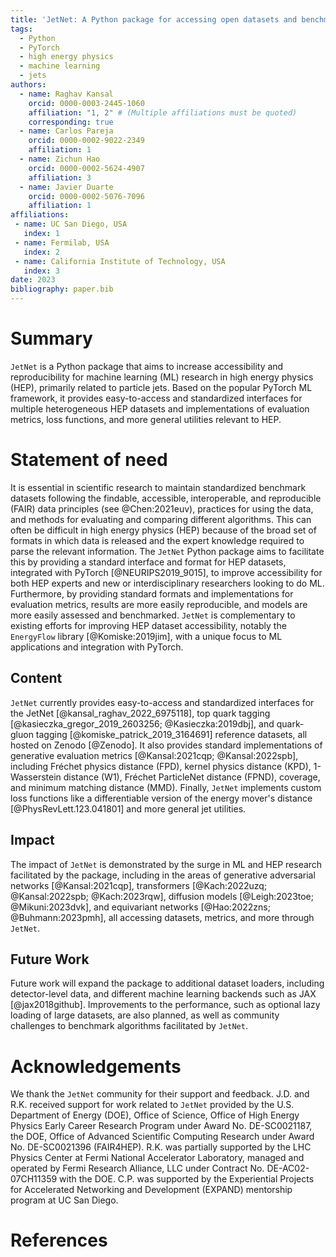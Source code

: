 ```yaml
---
title: 'JetNet: A Python package for accessing open datasets and benchmarking machine learning methods in high energy physics'
tags:
  - Python
  - PyTorch
  - high energy physics
  - machine learning
  - jets
authors:
  - name: Raghav Kansal
    orcid: 0000-0003-2445-1060
    affiliation: "1, 2" # (Multiple affiliations must be quoted)
    corresponding: true
  - name: Carlos Pareja
    orcid: 0000-0002-9022-2349
    affiliation: 1
  - name: Zichun Hao
    orcid: 0000-0002-5624-4907
    affiliation: 3
  - name: Javier Duarte
    orcid: 0000-0002-5076-7096
    affiliation: 1
affiliations:
 - name: UC San Diego, USA
   index: 1
 - name: Fermilab, USA
   index: 2
 - name: California Institute of Technology, USA
   index: 3
date: 2023
bibliography: paper.bib
---
```


# Summary

`JetNet` is a Python package that aims to increase accessibility and reproducibility for machine learning (ML) research in high energy physics (HEP), primarily related to particle jets. Based on the popular PyTorch ML framework, it provides easy-to-access and standardized interfaces for multiple heterogeneous HEP datasets and implementations of evaluation metrics, loss functions, and more general utilities relevant to HEP.


# Statement of need

It is essential in scientific research to maintain standardized benchmark datasets following the findable, accessible, interoperable, and reproducible (FAIR) data principles (see @Chen:2021euv), practices for using the data, and methods for evaluating and comparing different algorithms. This can often be difficult in high energy physics (HEP) because of the broad set of formats in which data is released and the expert knowledge required to parse the relevant information. The `JetNet` Python package aims to facilitate this by providing a standard interface and format for HEP datasets, integrated with PyTorch [@NEURIPS2019_9015], to improve accessibility for both HEP experts and new or interdisciplinary researchers looking to do ML. Furthermore, by providing standard formats and implementations for evaluation metrics, results are more easily reproducible, and models are more easily assessed and benchmarked. `JetNet` is complementary to existing efforts for improving HEP dataset accessibility, notably the `EnergyFlow` library [@Komiske:2019jim], with a unique focus to ML applications and integration with PyTorch.


## Content

`JetNet` currently provides easy-to-access and standardized interfaces for the JetNet [@kansal_raghav_2022_6975118], top quark tagging [@kasieczka_gregor_2019_2603256; @Kasieczka:2019dbj], and quark-gluon tagging [@komiske_patrick_2019_3164691] reference datasets, all hosted on Zenodo [@Zenodo]. It also provides standard implementations of generative evaluation metrics [@Kansal:2021cqp; @Kansal:2022spb], including Fréchet physics distance (FPD), kernel physics distance (KPD), 1-Wasserstein distance (W1), Fréchet ParticleNet distance (FPND), coverage, and minimum matching distance (MMD). Finally, `JetNet` implements custom loss functions like a differentiable version of the energy mover's distance [@PhysRevLett.123.041801] and more general jet utilities.


## Impact

The impact of `JetNet` is demonstrated by the surge in ML and HEP research facilitated by the package, including in the areas of generative adversarial networks [@Kansal:2021cqp], transformers [@Kach:2022uzq; @Kansal:2022spb; @Kach:2023rqw], diffusion models [@Leigh:2023toe; @Mikuni:2023dvk], and equivariant networks [@Hao:2022zns; @Buhmann:2023pmh], all accessing datasets, metrics, and more through `JetNet`.


## Future Work

Future work will expand the package to additional dataset loaders, including detector-level data, and different machine learning backends such as JAX [@jax2018github]. Improvements to the performance, such as optional lazy loading of large datasets, are also planned, as well as community challenges to benchmark algorithms facilitated by `JetNet`.


# Acknowledgements

We thank the `JetNet` community for their support and feedback. J.D. and R.K. received support for work related to `JetNet` provided by the U.S. Department of Energy (DOE), Office of Science, Office of High Energy Physics Early Career Research Program under Award No. DE-SC0021187, the DOE, Office of Advanced Scientific Computing Research under Award No. DE-SC0021396 (FAIR4HEP). R.K. was partially supported by the LHC Physics Center at Fermi National Accelerator Laboratory, managed and operated by Fermi Research Alliance, LLC under Contract No. DE-AC02-07CH11359 with the DOE. C.P. was supported by the Experiential Projects for Accelerated Networking and Development (EXPAND) mentorship program at UC San Diego.


# References
